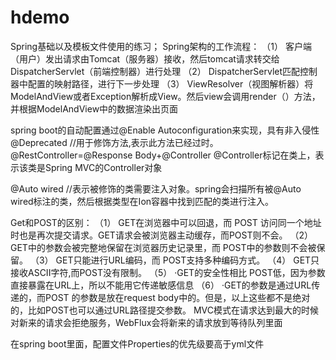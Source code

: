 # hdemo
Spring基础以及模板文件使用的练习；
Spring架构的工作流程：
（1）	客户端（用户）发出请求由Tomcat（服务器）接收，然后tomcat请求转交给DispatcherServlet（前端控制器）进行处理
（2）	DispatcherServlet匹配控制器中配置的映射路径，进行下一步处理
（3）	ViewResolver（视图解析器）将ModelAndView或者Exception解析成View。然后view会调用render（）方法，并根据ModelAndView中的数据渲染出页面

spring boot的自动配置通过@Enable Autoconfiguration来实现，具有非入侵性
@Deprecated  //用于修饰方法,表示此方法已经过时。
@RestController=@Response Body+@Controller
@Controller标记在类上，表示该类是Spring MVC的Controller对象

@Auto wired //表示被修饰的类需要注入对象。spring会扫描所有被@Auto wired标注的类，然后根据类型在Ion容器中找到匹配的类进行注入。

Get和POST的区别：
（1）	GET在浏览器中可以回退，而 POST 访问同一个地址时也是再次提交请求。GET请求会被浏览器主动缓存，而POST则不会。
（2）	GET中的参数会被完整地保留在浏览器历史记录里，而 POST中的参数则不会被保留。
（3）	GET只能进行URL编码，而 POST支持多种编码方式。
（4）	GET只接收ASCII字符,而POST没有限制。
（5）	·GET的安全性相比 POST低，因为参数直接暴露在URL上，所以不能用它传递敏感信息
（6）	·GET的参数是通过URL传递的，而POST 的参数是放在request body中的。但是，以上这些都不是绝对的，比如POST也可以通过URL路径提交参数。
MVC模式在请求达到最大的时候对新来的请求会拒绝服务，WebFlux会将新来的请求放到等待队列里面


在spring boot里面，配置文件Properties的优先级要高于yml文件
